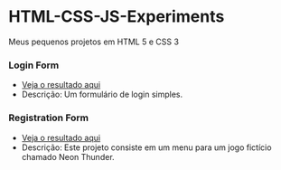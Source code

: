 # HTML-CSS-JS-Experiments
 Meus pequenos projetos em HTML 5 e CSS 3

### Login Form

- [Veja o resultado aqui](https://viniciusluz99.github.io/Projetos-HTML-CSS-JS-Experiments/Login%20Form/index.html)
- Descrição: Um formulário de login simples.

### Registration Form
- [Veja o resultado aqui](https://viniciusluz99.github.io/Projetos-HTML-CSS-JS-Experiments/GameMenu%20-%20Neon%20Thunder/index.html)
- Descrição: Este projeto consiste em um menu para um jogo fictício chamado Neon Thunder.